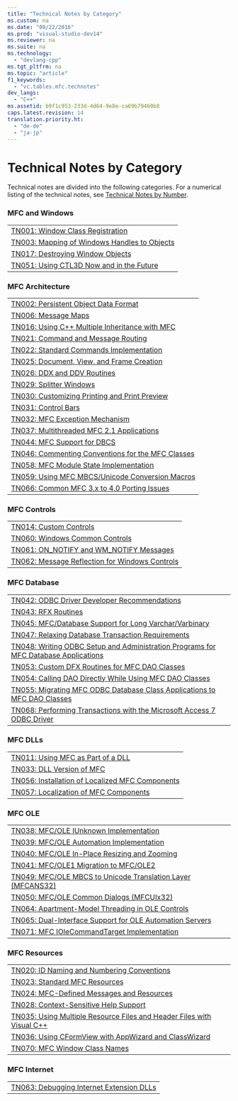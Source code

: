 ```yaml
---
title: "Technical Notes by Category"
ms.custom: na
ms.date: "09/22/2016"
ms.prod: "visual-studio-dev14"
ms.reviewer: na
ms.suite: na
ms.technology: 
  - "devlang-cpp"
ms.tgt_pltfrm: na
ms.topic: "article"
f1_keywords: 
  - "vc.tables.mfc.technotes"
dev_langs: 
  - "C++"
ms.assetid: b9f1c953-233d-4d64-9e8e-ca69b79460b8
caps.latest.revision: 14
translation.priority.ht: 
  - "de-de"
  - "ja-jp"
---
```

# Technical Notes by Category
Technical notes are divided into the following categories. For a numerical listing of the technical notes, see [Technical Notes by Number](../vs140/technical-notes-by-number.md).  
  
### MFC and Windows  
  
||  
|-|  
|[TN001: Window Class Registration](../vs140/tn001--window-class-registration.md)|  
|[TN003: Mapping of Windows Handles to Objects](../vs140/tn003--mapping-of-windows-handles-to-objects.md)|  
|[TN017: Destroying Window Objects](../vs140/tn017--destroying-window-objects.md)|  
|[TN051: Using CTL3D Now and in the Future](../vs140/tn051--using-ctl3d-now-and-in-the-future.md)|  
  
### MFC Architecture  
  
||  
|-|  
|[TN002: Persistent Object Data Format](../vs140/tn002--persistent-object-data-format.md)|  
|[TN006: Message Maps](../vs140/tn006--message-maps.md)|  
|[TN016: Using C++ Multiple Inheritance with MFC](../vs140/tn016--using-c---multiple-inheritance-with-mfc.md)|  
|[TN021: Command and Message Routing](../vs140/tn021--command-and-message-routing.md)|  
|[TN022: Standard Commands Implementation](../vs140/tn022--standard-commands-implementation.md)|  
|[TN025: Document, View, and Frame Creation](../vs140/tn025--document--view--and-frame-creation.md)|  
|[TN026: DDX and DDV Routines](../vs140/tn026--ddx-and-ddv-routines.md)|  
|[TN029: Splitter Windows](../vs140/tn029--splitter-windows.md)|  
|[TN030: Customizing Printing and Print Preview](../vs140/tn030--customizing-printing-and-print-preview.md)|  
|[TN031: Control Bars](../vs140/tn031--control-bars.md)|  
|[TN032: MFC Exception Mechanism](../vs140/tn032--mfc-exception-mechanism.md)|  
|[TN037: Multithreaded MFC 2.1 Applications](../vs140/tn037--multithreaded-mfc-2.1-applications.md)|  
|[TN044: MFC Support for DBCS](../vs140/tn044--mfc-support-for-dbcs.md)|  
|[TN046: Commenting Conventions for the MFC Classes](../vs140/tn046--commenting-conventions-for-the-mfc-classes.md)|  
|[TN058: MFC Module State Implementation](../vs140/tn058--mfc-module-state-implementation.md)|  
|[TN059: Using MFC MBCS/Unicode Conversion Macros](../vs140/tn059--using-mfc-mbcs-unicode-conversion-macros.md)|  
|[TN066: Common MFC 3.x to 4.0 Porting Issues](../vs140/tn066--common-mfc-3.x-to-4.0-porting-issues.md)|  
  
### MFC Controls  
  
||  
|-|  
|[TN014: Custom Controls](../vs140/tn014--custom-controls.md)|  
|[TN060: Windows Common Controls](../vs140/tn060--the-new-windows-common-controls.md)|  
|[TN061: ON_NOTIFY and WM_NOTIFY Messages](../vs140/tn061--on_notify-and-wm_notify-messages.md)|  
|[TN062: Message Reflection for Windows Controls](../vs140/tn062--message-reflection-for-windows-controls.md)|  
  
### MFC Database  
  
||  
|-|  
|[TN042: ODBC Driver Developer Recommendations](../vs140/tn042--odbc-driver-developer-recommendations.md)|  
|[TN043: RFX Routines](../vs140/tn043--rfx-routines.md)|  
|[TN045: MFC/Database Support for Long Varchar/Varbinary](../vs140/tn045--mfc-database-support-for-long-varchar-varbinary.md)|  
|[TN047: Relaxing Database Transaction Requirements](../vs140/tn047--relaxing-database-transaction-requirements.md)|  
|[TN048: Writing ODBC Setup and Administration Programs for MFC Database Applications](../vs140/tn048--writing-odbc-setup-and-administration-programs-for-mfc-database-applications.md)|  
|[TN053: Custom DFX Routines for MFC DAO Classes](../vs140/tn053--custom-dfx-routines-for-dao-database-classes.md)|  
|[TN054: Calling DAO Directly While Using MFC DAO Classes](../vs140/tn054--calling-dao-directly-while-using-mfc-dao-classes.md)|  
|[TN055: Migrating MFC ODBC Database Class Applications to MFC DAO Classes](../vs140/tn055--migrating-mfc-odbc-database-class-applications-to-mfc-dao-classes.md)|  
|[TN068: Performing Transactions with the Microsoft Access 7 ODBC Driver](../vs140/tn068--performing-transactions-with-the-microsoft-access-7-odbc-driver.md)|  
  
### MFC DLLs  
  
||  
|-|  
|[TN011: Using MFC as Part of a DLL](../vs140/tn011--using-mfc-as-part-of-a-dll.md)|  
|[TN033: DLL Version of MFC](../vs140/tn033--dll-version-of-mfc.md)|  
|[TN056: Installation of Localized MFC Components](../vs140/tn056--installation-of-localized-mfc-components.md)|  
|[TN057: Localization of MFC Components](../vs140/tn057--localization-of-mfc-components.md)|  
  
### MFC OLE  
  
||  
|-|  
|[TN038: MFC/OLE IUnknown Implementation](../vs140/tn038--mfc-ole-iunknown-implementation.md)|  
|[TN039: MFC/OLE Automation Implementation](../vs140/tn039--mfc-ole-automation-implementation.md)|  
|[TN040: MFC/OLE In-Place Resizing and Zooming](../vs140/tn040--mfc-ole-in-place-resizing-and-zooming.md)|  
|[TN041: MFC/OLE1 Migration to MFC/OLE2](../vs140/tn041--mfc-ole1-migration-to-mfc-ole-2.md)|  
|[TN049: MFC/OLE MBCS to Unicode Translation Layer (MFCANS32)](../vs140/tn049--mfc-ole-mbcs-to-unicode-translation-layer--mfcans32-.md)|  
|[TN050: MFC/OLE Common Dialogs (MFCUIx32)](../vs140/tn050--mfc-ole-common-dialogs--mfcuix32-.md)|  
|[TN064: Apartment-Model Threading in OLE Controls](../vs140/tn064--apartment-model-threading-in-activex-controls.md)|  
|[TN065: Dual-Interface Support for OLE Automation Servers](../vs140/tn065--dual-interface-support-for-ole-automation-servers.md)|  
|[TN071: MFC IOleCommandTarget Implementation](../vs140/tn071--mfc-iolecommandtarget-implementation.md)|  
  
### MFC Resources  
  
||  
|-|  
|[TN020: ID Naming and Numbering Conventions](../vs140/tn020--id-naming-and-numbering-conventions.md)|  
|[TN023: Standard MFC Resources](../vs140/tn023--standard-mfc-resources.md)|  
|[TN024: MFC-Defined Messages and Resources](../vs140/tn024--mfc-defined-messages-and-resources.md)|  
|[TN028: Context-Sensitive Help Support](../vs140/tn028--context-sensitive-help-support.md)|  
|[TN035: Using Multiple Resource Files and Header Files with Visual C++](../vs140/tn035--using-multiple-resource-files-and-header-files-with-visual-c--.md)|  
|[TN036: Using CFormView with AppWizard and ClassWizard](../vs140/tn036--using-cformview-with-appwizard-and-classwizard.md)|  
|[TN070: MFC Window Class Names](../vs140/tn070--mfc-window-class-names.md)|  
  
### MFC Internet  
  
||  
|-|  
|[TN063: Debugging Internet Extension DLLs](../vs140/tn063--debugging-internet-extension-dlls.md)|